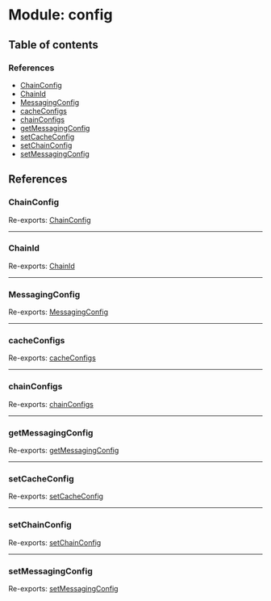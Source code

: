 # Module: config

## Table of contents

### References

- [ChainConfig](config.md#chainconfig)
- [ChainId](config.md#chainid)
- [MessagingConfig](config.md#messagingconfig)
- [cacheConfigs](config.md#cacheconfigs)
- [chainConfigs](config.md#chainconfigs)
- [getMessagingConfig](config.md#getmessagingconfig)
- [setCacheConfig](config.md#setcacheconfig)
- [setChainConfig](config.md#setchainconfig)
- [setMessagingConfig](config.md#setmessagingconfig)

## References

### ChainConfig

Re-exports: [ChainConfig](../interfaces/config_chain_config.ChainConfig.md)

___

### ChainId

Re-exports: [ChainId](config_chain_config.md#chainid)

___

### MessagingConfig

Re-exports: [MessagingConfig](../interfaces/config_messaging_config.MessagingConfig.md)

___

### cacheConfigs

Re-exports: [cacheConfigs](config_cache_config.md#cacheconfigs)

___

### chainConfigs

Re-exports: [chainConfigs](config_chain_config.md#chainconfigs)

___

### getMessagingConfig

Re-exports: [getMessagingConfig](config_messaging_config.md#getmessagingconfig)

___

### setCacheConfig

Re-exports: [setCacheConfig](config_cache_config.md#setcacheconfig)

___

### setChainConfig

Re-exports: [setChainConfig](config_chain_config.md#setchainconfig)

___

### setMessagingConfig

Re-exports: [setMessagingConfig](config_messaging_config.md#setmessagingconfig)
